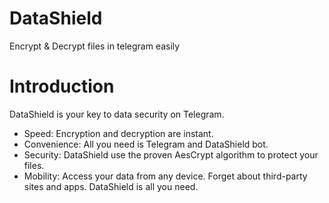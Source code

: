 # **DataShield**
Encrypt & Decrypt files in telegram easily


# **Introduction**
DataShield is your key to data security on Telegram.
  - Speed: Encryption and decryption are instant.
  - Convenience: All you need is Telegram and DataShield bot.
  - Security: DataShield use the proven AesCrypt algorithm to protect your files.
  - Mobility: Access your data from any device.
Forget about third-party sites and apps. DataShield is all you need.
